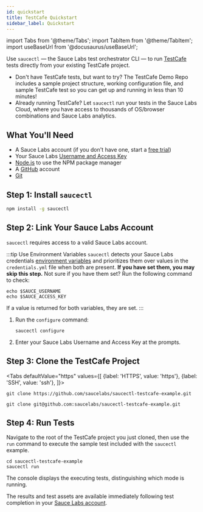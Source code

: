 ```yaml
---
id: quickstart
title: TestCafe Quickstart
sidebar_label: Quickstart
---
```


import Tabs from '@theme/Tabs';
import TabItem from '@theme/TabItem';
import useBaseUrl from '@docusaurus/useBaseUrl';

Use `saucectl` — the Sauce Labs test orchestrator CLI — to run [TestCafe](https://github.com/DevExpress/testcafe) tests directly from your existing TestCafe project.

- Don't have TestCafe tests, but want to try? The TestCafe Demo Repo includes a sample project structure, working configuration file, and sample TestCafe test so you can get up and running in less than 10 minutes!
- Already running TestCafe? Let `saucectl` run your tests in the Sauce Labs Cloud, where you have access to thousands of OS/browser combinations and Sauce Labs analytics.

## What You'll Need

- A Sauce Labs account (if you don't have one, start a [free trial](https://saucelabs.com/sign-up))
- Your Sauce Labs [Username and Access Key](https://app.saucelabs.com/user-settings)
- [Node.js](https://nodejs.org/en/) to use the NPM package manager
- A [GitHub](https://github.com/signup?ref_cta=Sign+up&ref_loc=header+logged+out&ref_page=%2F&source=header-home) account
- [Git](https://git-scm.com/downloads)

## Step 1: Install `saucectl`

```bash
npm install -g saucectl
```

## Step 2: Link Your Sauce Labs Account

`saucectl` requires access to a valid Sauce Labs account.

:::tip Use Environment Variables
`saucectl` detects your Sauce Labs credentials [environment variables](/basics/environment-variables) and prioritizes them over values in the `credentials.yml` file when both are present. **If you have set them, you may skip this step.** Not sure if you have them set? Run the following command to check:

```
echo $SAUCE_USERNAME
echo $SAUCE_ACCESS_KEY
```

If a value is returned for both variables, they are set.
:::

1. Run the `configure` command:

   ```
   saucectl configure
   ```

1. Enter your Sauce Labs Username and Access Key at the prompts.

## Step 3: Clone the TestCafe Project

<Tabs
defaultValue="https"
values={[
{label: 'HTTPS', value: 'https'},
{label: 'SSH', value: 'ssh'},
]}>

<TabItem value="https">

```
git clone https://github.com/saucelabs/saucectl-testcafe-example.git
```

</TabItem>
<TabItem value="ssh">

```
git clone git@github.com:saucelabs/saucectl-testcafe-example.git
```

</TabItem>
</Tabs>

## Step 4: Run Tests

Navigate to the root of the TestCafe project you just cloned, then use the `run` command to execute the sample test included with the `saucectl` example.

```
cd saucectl-testcafe-example
saucectl run
```

The console displays the executing tests, distinguishing which mode is running.

The results and test assets are available immediately following test completion in your [Sauce Labs account](https://app.saucelabs.com/dashboard/tests/vdc).
